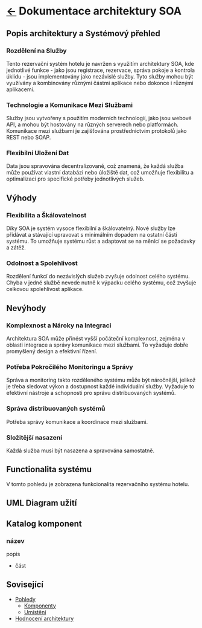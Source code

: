 # [<-](../../../README.md "Zpět na přehled systému") Dokumentace architektury SOA

## Popis architektury a Systémový přehled

### Rozdělení na Služby

Tento rezervační systém hotelu je navržen s využitím architektury SOA, kde jednotlivé funkce - jako jsou registrace, rezervace, správa pokoje a kontrola úklidu - jsou implementovány jako nezávislé služby. Tyto služby mohou být využívány a kombinovány různými částmi aplikace nebo dokonce i různými aplikacemi.

### Technologie a Komunikace Mezi Službami

Služby jsou vytvořeny s použitím moderních technologií, jako jsou webové API, a mohou být hostovány na různých serverech nebo platformách. Komunikace mezi službami je zajišťována prostřednictvím protokolů jako REST nebo SOAP.

### Flexibilní Uložení Dat

Data jsou spravována decentralizovaně, což znamená, že každá služba může používat vlastní databázi nebo úložiště dat, což umožňuje flexibilitu a optimalizaci pro specifické potřeby jednotlivých služeb.

## Výhody

### Flexibilita a Škálovatelnost

Díky SOA je systém vysoce flexibilní a škálovatelný. Nové služby lze přidávat a stávající upravovat s minimálním dopadem na ostatní části systému. To umožňuje systému růst a adaptovat se na měnící se požadavky a zátěž.

### Odolnost a Spolehlivost

Rozdělení funkcí do nezávislých služeb zvyšuje odolnost celého systému. Chyba v jedné službě nevede nutně k výpadku celého systému, což zvyšuje celkovou spolehlivost aplikace.

## Nevýhody

### Komplexnost a Nároky na Integraci

Architektura SOA může přinést vyšší počáteční komplexnost, zejména v oblasti integrace a správy komunikace mezi službami. To vyžaduje dobře promyšlený design a efektivní řízení.

### Potřeba Pokročilého Monitoringu a Správy

Správa a monitoring takto rozděleného systému může být náročnější, jelikož je třeba sledovat výkon a dostupnost každé individuální služby. Vyžaduje to efektivní nástroje a schopnosti pro správu distribuovaných systémů.

### Správa distribuovaných systémů

Potřeba správy komunikace a koordinace mezi službami.

### Složitější nasazení

Každá služba musí být nasazena a spravována samostatně.

## Functionalita systému

V tomto pohledu je zobrazena funkcionalita rezervačního systému hotelu.

## UML Diagram užití

## Katalog komponent

### název

popis

- část

## Sovisející

- [Pohledy](./views/README.md)
  - [Komponenty](./views/components/README.md)
  - [Umístění](./views/deployment/README.md)
- [Hodnocení architektury](./evaluation/README.md)
